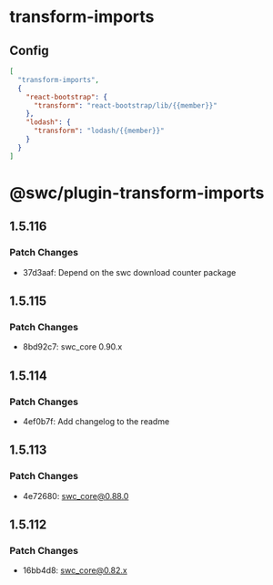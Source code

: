 # transform-imports

## Config

```json
[
  "transform-imports",
  {
    "react-bootstrap": {
      "transform": "react-bootstrap/lib/{{member}}"
    },
    "lodash": {
      "transform": "lodash/{{member}}"
    }
  }
]
```

# @swc/plugin-transform-imports

## 1.5.116

### Patch Changes

- 37d3aaf: Depend on the swc download counter package

## 1.5.115

### Patch Changes

- 8bd92c7: swc_core 0.90.x

## 1.5.114

### Patch Changes

- 4ef0b7f: Add changelog to the readme

## 1.5.113

### Patch Changes

- 4e72680: swc_core@0.88.0

## 1.5.112

### Patch Changes

- 16bb4d8: swc_core@0.82.x
